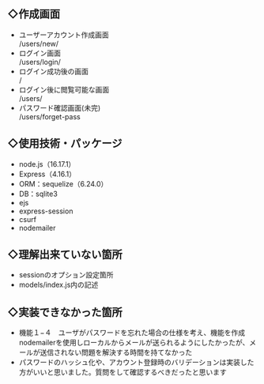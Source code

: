 ## ◇作成画面
- ユーザーアカウント作成画面<br>/users/new/
- ログイン画面<br>/users/login/
- ログイン成功後の画面<br>/
- ログイン後に閲覧可能な画面<br>/users/
- パスワード確認画面(未完)<br>/users/forget-pass

## ◇使用技術・パッケージ
- node.js（16.17.1）
- Express（4.16.1）
- ORM：sequelize（6.24.0）
- DB：sqlite3
- ejs
- express-session
- csurf
- nodemailer

## ◇理解出来ていない箇所
- sessionのオプション設定箇所
- models/index.js内の記述

## ◇実装できなかった箇所
- 機能１−４　ユーザがパスワードを忘れた場合の仕様を考え、機能を作成<br>nodemailerを使用しローカルからメールが送られるようにしたかったが、メールが送信されない問題を解決する時間を持てなかった
- パスワードのハッシュ化や、アカウント登録時のバリデーションは実装した方がいいと思いました。質問をして確認するべきだったと思います
